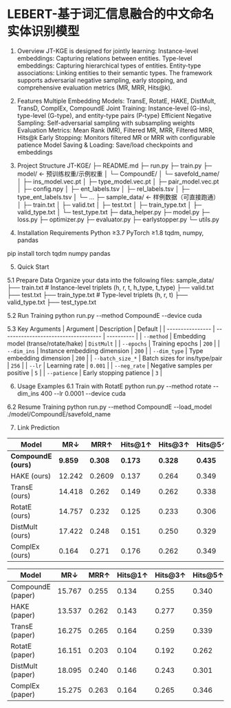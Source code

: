 # LEBERT-基于词汇信息融合的中文命名实体识别模型


1. Overview
JT-KGE is designed for jointly learning:
Instance-level embeddings: Capturing relations between entities.
Type-level embeddings: Capturing hierarchical types of entities.
Entity-type associations: Linking entities to their semantic types.
The framework supports adversarial negative sampling, early stopping, and comprehensive evaluation metrics (MR, MRR, Hits@k).

2. Features
Multiple Embedding Models:
TransE, RotatE, HAKE, DistMult, TransD, ComplEx, CompoundE
Joint Training:
Instance-level (G-ins), type-level (G-type), and entity-type pairs (P-type)
Efficient Negative Sampling:
Self-adversarial sampling with subsampling weights
Evaluation Metrics:
Mean Rank (MR), Filtered MR, MRR, Filtered MRR, Hits@k
Early Stopping:
Monitors filtered MR or MRR with configurable patience
Model Saving & Loading:
Save/load checkpoints and embeddings

3. Project Structure
JT-KGE/
├─ README.md
├─ run.py
├─ train.py
├─ model/               ← 预训练权重/示例权重
│  └─ CompoundE/
│     └─ savefold_name/
│        ├─ ins_model.vec.pt
│        ├─ type_model.vec.pt
│        ├─ pair_model.vec.pt
│        ├─ config.npy
│        ├─ ent_labels.tsv
│        ├─ rel_labels.tsv
│        ├─ type_ent_labels.tsv
│        └─ ...
├─ sample_data/         ← 样例数据（可直接跑通）
│  ├─ train.txt
│  ├─ valid.txt
│  ├─ test.txt
│  ├─ train_type.txt
│  ├─ valid_type.txt
│  └─ test_type.txt
├─ data_helper.py
├─ model.py
├─ loss.py
├─ optimizer.py
├─ evaluator.py
├─ earlystopper.py
└─ utils.py

4. Installation
Requirements
Python ≥3.7
PyTorch ≥1.8
tqdm, numpy, pandas

pip install torch tqdm numpy pandas

5. Quick Start

5.1 Prepare Data
Organize your data into the following files:
sample_data/
├── train.txt          # Instance-level triplets (h, r, t, h_type, t_type)
├── valid.txt
├── test.txt
├── train_type.txt     # Type-level triplets (h, r, t)
├── valid_type.txt
├── test_type.txt

5.2 Run Training
python run.py --method CompoundE --device cuda

5.3 Key Arguments
| Argument         | Description                          | Default    |
| ---------------- | ------------------------------------ | ---------- |
| `--method`       | Embedding model (transe/rotate/hake) | `DistMult` |
| `--epochs`       | Training epochs                      | `200`      |
| `--dim_ins`      | Instance embedding dimension         | `200`      |
| `--dim_type`     | Type embedding dimension             | `200`      |
| `--batch_size_*` | Batch sizes for ins/type/pair        | `256`      |
| `--lr`           | Learning rate                        | `0.001`    |
| `--neg_rate`     | Negative samples per positive        | `5`        |
| `--patience`     | Early stopping patience              | `3`        |


6. Usage Examples
6.1 Train with RotatE
python run.py --method rotate --dim_ins 400 --lr 0.0001 --device cuda

6.2 Resume Training
python run.py --method CompoundE --load_model ./model/CompoundE/savefold_name

7. Link Prediction

| Model        | MR↓   | MRR↑  | Hits@1↑ | Hits@3↑ | Hits@5↑ | Hits@10↑ |
|--------------|-------|-------|---------|---------|---------|----------|
| **CompoundE (ours)** | **9.859** | **0.308** | **0.173** | **0.328** | **0.435** | **0.639** |
| HAKE (ours)  | 12.242 | 0.2609 | 0.137 | 0.264 | 0.349 | 0.542 |
| TransE (ours)| 14.418 | 0.262 | 0.149 | 0.262 | 0.338 | 0.521 |
| RotatE (ours)| 14.757 | 0.232 | 0.125 | 0.233 | 0.306 | 0.439 |
| DistMult (ours)| 17.422 | 0.248 | 0.151 | 0.250 | 0.329 | 0.329 |
| ComplEx (ours)| 0.164 | 0.271 | 0.176 | 0.262 | 0.349 | 0.481 |

| Model   | MR↓   | MRR↑  | Hits@1↑ | Hits@3↑ | Hits@5↑ | Hits@10↑ |
|---------|-------|-------|---------|---------|---------|----------|
| CompoundE (paper) | 15.767 | 0.255 | 0.134 | 0.255 | 0.340 | 0.537 |
| HAKE (paper)      | 13.537 | 0.262 | 0.143 | 0.277 | 0.359 | 0.503 |
| TransE (paper)    | 16.275 | 0.265 | 0.164 | 0.259 | 0.339 | 0.485 |
| RotatE (paper)    | 16.151 | 0.203 | 0.104 | 0.192 | 0.262 | 0.402 |
| DistMult (paper)  | 18.095 | 0.240 | 0.146 | 0.243 | 0.301 | 0.410 |
| ComplEx (paper)   | 15.275 | 0.263 | 0.164 | 0.265 | 0.346 | 0.468 |













